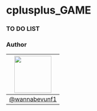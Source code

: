 # cplusplus_GAME

### TO DO LIST







### Author

| [<img src="https://pbs.twimg.com/profile_images/723596755514867712/TTGTLJ0l_400x400.jpg" width="100">](https://twitter.com/wannabevunf1 "Follow @wannabevunf1 on Twitter") |
|---|
| [@wannabevunf1](https://twitter.com/wannabevunf1) |
